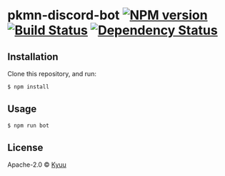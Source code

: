 # pkmn-discord-bot [![NPM version][npm-image]][npm-url] [![Build Status][travis-image]][travis-url] [![Dependency Status][daviddm-image]][daviddm-url]
> 

## Installation

Clone this repository, and run:
```sh
$ npm install
```

## Usage

```js
$ npm run bot
```
## License

Apache-2.0 © [Kyuu]()


[npm-image]: https://badge.fury.io/js/pkmn-discord-bot.svg
[npm-url]: https://npmjs.org/package/pkmn-discord-bot
[travis-image]: https://travis-ci.org/finajo/DiscordBot.svg?branch=master
[travis-url]: https://travis-ci.org/finajo/DiscordBot
[daviddm-image]: https://david-dm.org/finajo/DiscordBot.svg?theme=shields.io
[daviddm-url]: https://david-dm.org/finajo/DiscordBot
